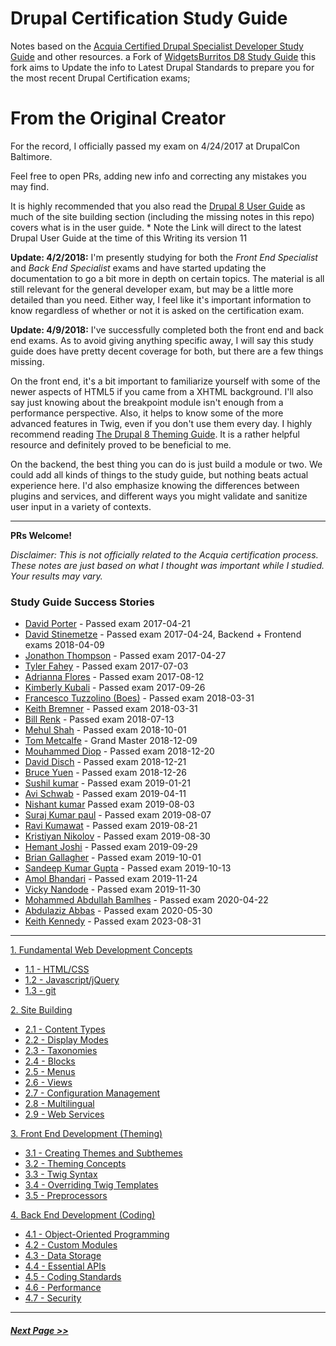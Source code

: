 # Drupal Certification Study Guide

Notes based on the [Acquia Certified Drupal Specialist Developer Study Guide]([https://acquia-academy.gitbooks.io/study-guide-acquia-certified-drupal-8-developer/content/study-guide.html](https://docs.acquia.com/acquia-academy/study-guides/d10-backend-specialist)) and other resources. a Fork of [WidgetsBurritos D8 Study Guide](https://github.com/WidgetsBurritos/d8-studyguide) this fork aims to Update the info to Latest Drupal Standards to prepare you for the most recent Drupal Certification exams;

# From the Original Creator 
For the record, I officially passed my exam on 4/24/2017 at DrupalCon Baltimore.

Feel free to open PRs, adding new info and correcting any mistakes you may find.

It is highly recommended that you also read the [Drupal 8 User Guide](https://www.drupal.org/docs/user_guide/en/index.html) as much of the site building section (including the missing notes in this repo) covers what is in the user guide. * Note the Link will direct to the latest Drupal User Guide at the time of this Writing its version 11

**Update: 4/2/2018:**
I'm presently studying for both the *Front End Specialist* and *Back End Specialist* exams and have started updating the documentation to go a bit more in depth on certain topics. The material is all still relevant for the general developer exam, but may be a little more detailed than you need. Either way, I feel like it's important information to know regardless of whether or not it is asked on the certification exam.

**Update: 4/9/2018:**
I've successfully completed both the front end and back end exams. As to avoid giving anything specific away, I will say this study guide does have pretty decent coverage for both, but there are a few things missing. 

On the front end, it's a bit important to familiarize yourself with some of the newer aspects of HTML5 if you came from a XHTML background. I'll also say just knowing about the breakpoint module isn't enough from a performance perspective. Also, it helps to know some of the more advanced features in Twig, even if you don't use them every day. I highly recommend reading [The Drupal 8 Theming Guide](https://sqndr.github.io/d8-theming-guide/index.html). It is a rather helpful resource and definitely proved to be beneficial to me. 

On the backend, the best thing you can do is just build a module or two. We could add all kinds of things to the study guide, but nothing beats actual experience here. I'd also emphasize knowing the differences between plugins and services, and different ways you might validate and sanitize user input in a variety of contexts.

---
**PRs Welcome!**

*Disclaimer: This is not officially related to the Acquia certification process. These notes are just based on what I thought was important while I studied. Your results may vary.*

### Study Guide Success Stories
- [David Porter](https://certification.acquia.com/user/1978) - Passed exam 2017-04-21
- [David Stinemetze](https://certification.acquia.com/user/4414) - Passed exam 2017-04-24, Backend + Frontend exams 2018-04-09
- [Jonathon Thompson](https://certification.acquia.com/user/2580) - Passed exam 2017-04-27
- [Tyler Fahey](https://certification.acquia.com/user/4647) - Passed exam 2017-07-03
- [Adrianna Flores](https://certification.acquia.com/user/4694) - Passed exam 2017-08-12
- [Kimberly Kubali](https://certification.acquia.com/user/1306) - Passed exam 2017-09-26
- [Francesco Tuzzolino (Boes)](https://certification.acquia.com/user/5647) - Passed exam 2018-03-31
- [Keith Bremner](https://certification.acquia.com/user/2268) - Passed exam 2018-03-31
- [Bill Renk](https://certification.acquia.com/user/6073) - Passed exam 2018-07-13
- [Mehul Shah](https://certification.acquia.com/user/6342) - Passed exam 2018-10-01
- [Tom Metcalfe](https://certification.acquia.com/user/5954) - Grand Master 2018-12-09
- [Mouhammed Diop](https://certification.acquia.com/user/375) - Passed exam 2018-12-20
- [David Disch](https://certification.acquia.com/user/5923) - Passed exam 2018-12-21
- [Bruce Yuen](https://certification.acquia.com/user/5375) - Passed exam 2018-12-26
- [Sushil kumar](https://certification.acquia.com/user/6724) - Passed exam 2019-01-21
- [Avi Schwab](https://certification.acquia.com/user/6900) - Passed exam 2019-04-11
- [Nishant kumar](https://certification.acquia.com/user/4349) Passed exam 2019-08-03
- [Suraj Kumar paul](https://certification.acquia.com/user/261) - Passed exam 2019-08-07
- [Ravi Kumawat](https://certification.acquia.com/user/7453) - Passed exam 2019-08-21
- [Kristiyan Nikolov](https://certification.acquia.com/user/7273) - Passed exam 2019-08-30
- [Hemant Joshi](https://certification.acquia.com/user/7759) - Passed exam 2019-09-29
- [Brian Gallagher](https://certification.acquia.com/user/4543) - Passed exam 2019-10-01
- [Sandeep Kumar Gupta](https://certification.acquia.com/user/7159) - Passed exam 2019-10-13
- [Amol Bhandari](https://certification.acquia.com/user/3264) - Passed exam 2019-11-24
- [Vicky Nandode](https://certification.acquia.com/user/7955) - Passed exam 2019-11-30
- [Mohammed Abdullah Bamlhes](https://certification.acquia.com/user/5223) - Passed exam 2020-04-22
- [Abdulaziz Abbas](https://certification.acquia.com/user/5185) - Passed exam 2020-05-30
- [Keith Kennedy](https://dev.acquia.com/person/community/keith-kennedy) - Passed exam 2023-08-31

---

[1. Fundamental Web Development Concepts](1-fundamentals)
  - [1.1 - HTML/CSS](1-fundamentals/1.1-html-css.md)
  - [1.2 - Javascript/jQuery](1-fundamentals/1.2-javascript-jquery.md)
  - [1.3 - git](1-fundamentals/1.3-git.md)

[2. Site Building](2-site-building)
  - [2.1 - Content Types](2-site-building/2.1-content-types.md)
  - [2.2 - Display Modes](2-site-building/2.2-display-modes.md)
  - [2.3 - Taxonomies](2-site-building/2.3-taxonomies.md)
  - [2.4 - Blocks](2-site-building/2.4-blocks.md)
  - [2.5 - Menus](2-site-building/2.5-menus.md)
  - [2.6 - Views](2-site-building/2.6-views.md)
  - [2.7 - Configuration Management](2-site-building/2.7-configuration-management.md)
  - [2.8 - Multilingual](2-site-building/2.8-multilingual.md)
  - [2.9 - Web Services](2-site-building/2.9-web-services.md)

[3. Front End Development (Theming)](3-front-end-development)
  - [3.1 - Creating Themes and Subthemes](3-front-end-development/3.1-creating-themes.md)
  - [3.2 - Theming Concepts](3-front-end-development/3.2-theming-concepts.md)
  - [3.3 - Twig Syntax](3-front-end-development/3.3-twig-syntax.md)
  - [3.4 - Overriding Twig Templates](3-front-end-development/3.4-twig-templates.md)
  - [3.5 - Preprocessors](3-front-end-development/3.5-preprocessors.md)

[4. Back End Development (Coding)](4-back-end-development)
  - [4.1 - Object-Oriented Programming](4-back-end-development/4.1-oop.md)
  - [4.2 - Custom Modules](4-back-end-development/4.2-custom-modules.md)
  - [4.3 - Data Storage](4-back-end-development/4.3-data-storage.md)
  - [4.4 - Essential APIs](4-back-end-development/4.4-essential-apis.md)
  - [4.5 - Coding Standards](4-back-end-development/4.5-coding-standards.md)
  - [4.6 - Performance](4-back-end-development/4.6-performance.md)
  - [4.7 - Security](4-back-end-development/4.7-security.md)

---

##### [Next Page >>](1-fundamentals/README.md)
